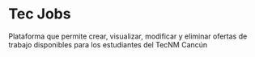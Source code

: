 # Tec Jobs
Plataforma que permite crear, visualizar, modificar y eliminar ofertas de trabajo disponibles para los estudiantes del TecNM Cancún